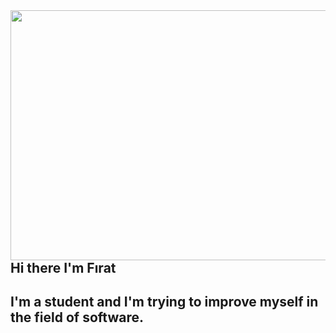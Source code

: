 <img src ="https://media.giphy.com/media/PNCWl4fqb2mWQN86Cv/giphy.gif" align="right" width="1000" height="400">

##
##
## Hi there I'm Fırat

## I'm a student and I'm trying to improve myself in the field of software.
